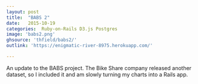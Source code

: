 ```yaml
---
layout: post
title:  "BABS 2"
date:   2015-10-19
categories:  Ruby-on-Rails D3.js Postgres
image: 'babs2.png'
ghsource: 'thfield/babs2/'
outlink: 'https://enigmatic-river-8975.herokuapp.com/'

---
```

An update to the BABS project.  The Bike Share company released another dataset, so I included it and am slowly turning my charts into a Rails app.
